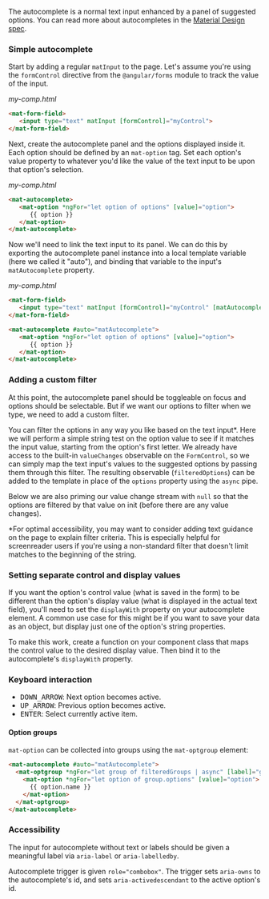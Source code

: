 The autocomplete is a normal text input enhanced by a panel of suggested options.
You can read more about autocompletes in the [Material Design spec](https://material.io/guidelines/components/text-fields.html#text-fields-auto-complete-text-field).

### Simple autocomplete

Start by adding a regular `matInput` to the page. Let's assume you're using the `formControl`
directive from the `@angular/forms` module to track the value of the input.

*my-comp.html*
```html
<mat-form-field>
   <input type="text" matInput [formControl]="myControl">
</mat-form-field>
```

Next, create the autocomplete panel and the options displayed inside it. Each option should be
defined by an `mat-option` tag. Set each option's value property to whatever you'd like the value
of the text input to be upon that option's selection.

*my-comp.html*
```html
<mat-autocomplete>
   <mat-option *ngFor="let option of options" [value]="option">
      {{ option }}
   </mat-option>
</mat-autocomplete>
```

Now we'll need to link the text input to its panel. We can do this by exporting the autocomplete
panel instance into a local template variable (here we called it "auto"), and binding that variable
to the input's `matAutocomplete` property.

*my-comp.html*
```html
<mat-form-field>
   <input type="text" matInput [formControl]="myControl" [matAutocomplete]="auto">
</mat-form-field>

<mat-autocomplete #auto="matAutocomplete">
   <mat-option *ngFor="let option of options" [value]="option">
      {{ option }}
   </mat-option>
</mat-autocomplete>
```

<!-- example(autocomplete-simple) -->

### Adding a custom filter

At this point, the autocomplete panel should be toggleable on focus and options should be
selectable. But if we want our options to filter when we type, we need to add a custom filter.

You can filter the options in any way you like based on the text input*. Here we will perform a
simple string test on the option value to see if it matches the input value, starting from the
option's first letter. We already have access to the built-in `valueChanges` observable on the
`FormControl`, so we can simply map the text input's values to the suggested options by passing
them through this filter. The resulting observable (`filteredOptions`) can be added to the
template in place of the `options` property using the `async` pipe.

Below we are also priming our value change stream with `null` so that the options are filtered by
that value on init (before there are any value changes).

*For optimal accessibility, you may want to consider adding text guidance on the page to explain
filter criteria. This is especially helpful for screenreader users if you're using a non-standard
filter that doesn't limit matches to the beginning of the string.

<!-- example(autocomplete-filter) -->

### Setting separate control and display values

If you want the option's control value (what is saved in the form) to be different than the option's
display value (what is displayed in the actual text field), you'll need to set the `displayWith`
property on your autocomplete element. A common use case for this might be if you want to save your
data as an object, but display just one of the option's string properties.

To make this work, create a function on your component class that maps the control value to the
desired display value. Then bind it to the autocomplete's `displayWith` property.

<!-- example(autocomplete-display) -->

### Keyboard interaction
- <kbd>DOWN_ARROW</kbd>: Next option becomes active.
- <kbd>UP_ARROW</kbd>: Previous option becomes active.
- <kbd>ENTER</kbd>: Select currently active item.

#### Option groups
`mat-option` can be collected into groups using the `mat-optgroup` element:

```html
<mat-autocomplete #auto="matAutocomplete">
  <mat-optgroup *ngFor="let group of filteredGroups | async" [label]="group.name">
    <mat-option *ngFor="let option of group.options" [value]="option">
      {{ option.name }}
    </mat-option>
  </mat-optgroup>
</mat-autocomplete>
```

### Accessibility
The input for autocomplete without text or labels should be given a meaningful label via
`aria-label` or `aria-labelledby`.

Autocomplete trigger is given `role="combobox"`. The trigger sets `aria-owns` to the autocomplete's
id, and sets `aria-activedescendant` to the active option's id.

